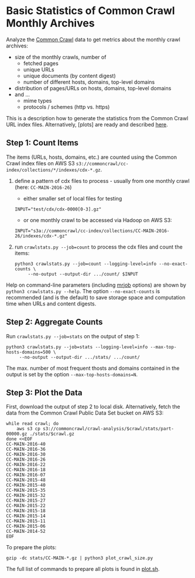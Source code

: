 Basic Statistics of Common Crawl Monthly Archives
=================================================

Analyze the [Common Crawl](http://commoncrawl.org/) data to get metrics about the monthly crawl archives:
* size of the monthly crawls, number of
  * fetched pages
  * unique URLs
  * unique documents (by content digest)
  * number of different hosts, domains, top-level domains
* distribution of pages/URLs on hosts, domains, top-level domains
* and ...
  * mime types
  * protocols / schemes (http vs. https)

This is a description how to generate the statistics from the Common Crawl URL index files. Alternatively, [plots] are ready and described [here](http://commoncrawl.github.io/cc-crawl-statistics/).


Step 1: Count Items
-------------------

The items (URLs, hosts, domains, etc.) are counted using the Common Crawl index files
on AWS S3 `s3://commoncrawl/cc-index/collections/*/indexes/cdx-*.gz`.

1. define a pattern of cdx files to process - usually from one monthly crawl (here: `CC-MAIN-2016-26`)
   - either smaller set of local files for testing
   ```
   INPUT="test/cdx/cdx-0000[0-3].gz"
   ```
   - or one monthly crawl to be accessed via Hadoop on AWS S3:
   ```
   INPUT="s3a://commoncrawl/cc-index/collections/CC-MAIN-2016-26/indexes/cdx-*.gz"
   ```

2. run `crawlstats.py --job=count` to process the cdx files and count the items:
   ```
   python3 crawlstats.py --job=count --logging-level=info --no-exact-counts \
        --no-output --output-dir .../count/ $INPUT
   ```

Help on command-line parameters (including [mrjob](https://pythonhosted.org/mrjob/) options) are shown by
`python3 crawlstats.py --help`.
The option `--no-exact-counts` is recommended (and is the default) to save storage space and computation time
when URLs and content digests. 


Step 2: Aggregate Counts
------------------------

Run `crawlstats.py --job=stats` on the output of step 1:
```
python3 crawlstats.py --job=stats --logging-level=info --max-top-hosts-domains=500 \
     --no-output --output-dir .../stats/ .../count/
```
The max. number of most frequent thosts and domains contained in the output is set by the option
`--max-top-hosts-domains=N`.


Step 3: Plot the Data
---------------------

First, download the output of step 2 to local disk. Alternatively, fetch the data from the Common Crawl
Public Data Set bucket on AWS S3:
```
while read crawl; do
    aws s3 cp s3://commoncrawl/crawl-analysis/$crawl/stats/part-00000.gz ./stats/$crawl.gz
done <<EOF
CC-MAIN-2016-40
CC-MAIN-2016-36
CC-MAIN-2016-30
CC-MAIN-2016-26
CC-MAIN-2016-22
CC-MAIN-2016-18
CC-MAIN-2016-07
CC-MAIN-2015-48
CC-MAIN-2015-40
CC-MAIN-2015-35
CC-MAIN-2015-32
CC-MAIN-2015-27
CC-MAIN-2015-22
CC-MAIN-2015-18
CC-MAIN-2015-14
CC-MAIN-2015-11
CC-MAIN-2015-06
CC-MAIN-2014-52
EOF
```
To prepare the plots:
```
gzip -dc stats/CC-MAIN-*.gz | python3 plot_crawl_size.py
```
The full list of commands to prepare all plots is found in [plot.sh](plot.sh).
